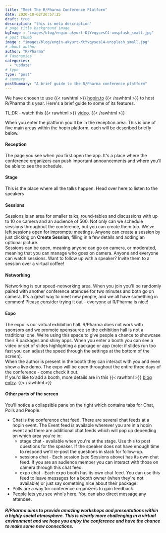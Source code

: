 ```yaml
---
title: "Meet The R/Pharma Conference Platform"
date: 2020-10-02T20:57:25
draft: true
description: "this is meta description"
# page title background image
bgImage : "images/blog/engin-akyurt-KtYvqysesC4-unsplash_small.jpg"
# post thumb
image : "images/blog/engin-akyurt-KtYvqysesC4-unsplash_small.jpg"
# about author
author: "R/Pharma"
# Taxonomies
categories:
  - "update"
# type
type: "post"
# summary
postSummary: "A brief guide to the R/Pharma conference platform"
---
```


We have chosen to use 
{{< rawhtml >}}
<a href="https://hopin.to/" style="text-decoration: underline;">hopin.to</a>
{{< /rawhtml >}}
 to host R/Pharma this year.  Here's a brief guide to some of its features.  
 
TL;DR - watch this 
{{< rawhtml >}}
<a href="https://www.loom.com/share/f4c080393c7d476f96c6bc5083592b32" style="text-decoration: underline;">video</a>.
{{< /rawhtml >}}

When you enter the platform you'll be in the reception area.  This is one of five main areas within the hopin platform, each will be described briefly below.

#### Reception
The page you see when you first open the app.  It's a place where the conference organizers can push important announcements and where you'll be able to see the schedule.

#### Stage
This is the place where all the talks happen.  Head over here to listen to the speakers

#### Sessions
Sessions is an area for smaller talks, round-tables and discussions with up to 10 on camera and an audience of 500.  Not only can we schedule sessions throughout the conference, but you can create them too.  We've left sessions open for impromptu meetings.  Anyone can create a session by just clicking on **Create Session**, filling in a few details and adding an optional picture.  
Sessions can be open, meaning anyone can go on camera, or moderated, meaning that you can manage who goes on camera.  Anyone and everyone can watch sessions.  Want to follow up with a speaker?  Invite them to a session over a virtual coffee!

#### Networking
Networking is our speed-networking area.  When you join you'll be randomly paired with another conference attendee for two minutes and both go on camera.  It's a great way to meet new people, and we all have something in common!  Please consider trying it out - everyone at R/Pharma is nice!

#### Expo
The expo is our virtual exhibition hall.  R/Pharma does not work with sponsors and we promote opensource so the exhibition hall is not a traditional one.  We're using this space to give people a chance to showcase their R packages and shiny apps.  When you enter a booth you can see a video or set of slides highlighting a package or app (note: if slides run too fast you can adjust the speed through the settings at the bottom of the screen).  
When the author is present in the booth they can interact with you and even show a live demo.  The expo will be open throughout the entire three days of the conference - come check it out.  
If you'd like to add a booth, more details are in this 
{{< rawhtml >}}
<a href="/blog/post.5" style="text-decoration: underline;">blog entry</a>.
{{< /rawhtml >}}

#### Other parts of the screen
You'll notice a collapsible pane on the right which contains tabs for Chat, Polls and People.  
-  Chat is the conference chat feed.  There are several chat feeds at a hopin event.  The Event feed is available wherever you are in a hopin event and there are additional chat feeds which will pop up depending on which area you're in:
    -  stage chat - available when you're at the stage.  Use this to post questions for the speaker.  If the speaker does not have enough time to respond we'll re-post the questions in slack for follow-up.
    -  sessions chat - Each session (see Sessions above) has its own chat feed.  If you are an audience member you can interact with those on camera through this chat feed.
    -  expo chat - Each expo booth has its own chat feed.  You can use this feed to leave messages for a booth owner (when they're not available) or just say something nice about their package.
-  Polls are a way for conference organizers to gain feedback.
-  People lets you see who's here.  You can also direct message any attendee.


##### R/Pharma aims to provide amazing workshops and presentations within a highly social atmosphere.  This is clearly more challenging in a virtual environment and we hope you enjoy the conference and have the chance to make some new connections.

